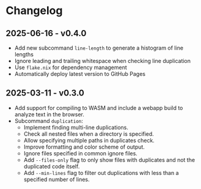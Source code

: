 # Changelog

## 2025-06-16 - v0.4.0

- Add new subcommand `line-length` to generate a histogram of line lengths
- Ignore leading and trailing whitespace when checking line duplication
- Use `flake.nix` for dependency management
- Automatically deploy latest version to GitHub Pages


## 2025-03-11 - v0.3.0

- Add support for compiling to WASM and include a webapp build
    to analyze text in the browser.
- Subcommand `duplication`:
  - Implement finding multi-line duplications.
  - Check all nested files when a directory is specified.
  - Allow specifying multiple paths in duplicates check.
  - Improve formatting and color scheme of output.
  - Ignore files specified in common ignore files.
  - Add `--files-only` flag to only show files with duplicates
      and not the duplicated code itself.
  - Add `--min-lines` flag to filter out duplications with less
      than a specified number of lines.
